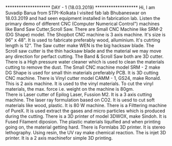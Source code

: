 ******************** DAY - 1 (18.03.2019) *******************
 Hi, I am Suvadip Barua from STPI-Kolkata
I visited fab lab Bhubaneswar on 18.03.2019 and had seen equipment installed in fabrication lab. 
Listen the primary demo of different CNC (Computer Numerical Control") machines like Band Saw Cutter,Scroll Saw. 
There are Small CNC Machine like SRM-2 (DG Shape) model. 
The Shopbot CNC machine is 3 axis machine. It's size is 96" x 48". It is used to fabricate preferably wood, alluminium. It's cutrting length is 12".
The Saw cutter make WEN is the big hacksaw blade.
The Scroll saw cutter is the thin hacksaw blade and the material we may move any direction for perfact cutting.
The Band & Scroll Saw both are 3D cutter.
There is a High pressure water cleaner which is used to clean the materials cutting to remove the dust.
The Small CNC machine model SRM - 2 make DG Shape  is used for small thin materials preferably PCB. It is 3D cutting CNC machine.
There is Vinyl cutter model CAMM - 1, GS24, make Ronald. This is 2 axis machine. It is used to the vinyl materials. To cut the vinyl materials, the max. force i.e. weight on the machine is 80gm.  
There is Laser cutter of Epilog Laser, Fussion M2. It is a 3 axis cutting machine. The laser ray formulation based on CO2. It is uesd to cut soft materials like wood, plastic. It is 80 W machine.
There is a Filttering machine of PureX. It is used extract the gases and micro particles which is produced during the cutting.
There is a 3D printer of model 3DWOX, make Sindoh. It is Fused Filament diposion. The plastic materials liquified and when printing going on, the material getting hard.
There is Formlabs 3D printer. It is stereo lethography. Using resin, the UV ray make chemical reaction.
The is injet 3D printer. It is a 2 axis machinefor simple 3D printing.
